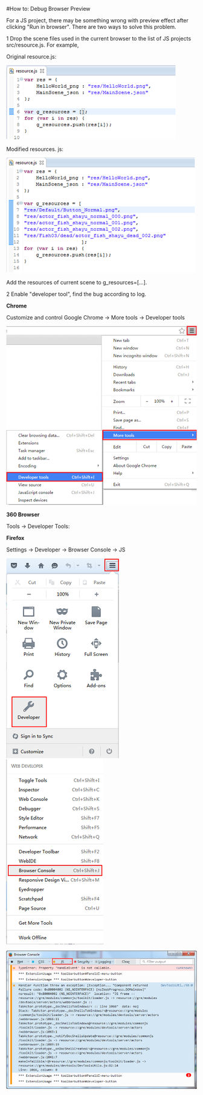 #How to: Debug Browser Preview

For a JS project, there may be something wrong with preview effect after clicking "Run in browser". There are two ways to solve this problem.

1 Drop the scene files used in the current browser to the list of JS projects src/resource.js. For example,

   Original resource.js:

![image](../../studio-img/debug-on-browser/image001.png)

   Modified resources. js:

![image](../../studio-img/debug-on-browser/image002.png)

  Add the resources of current scene to g_resources=[...].

2 Enable "developer tool", find the bug according to log.

**Chrome**

   Customize and control Google Chrome -> More tools -> Developer tools

![image](../../studio-img/debug-on-browser/image003.png)

**360 Browser**

   Tools -> Developer Tools:

**Firefox**

Settings -> Developer -> Browser Console -> JS

![image](../../studio-img/debug-on-browser/image006.png) ![image](../../studio-img/debug-on-browser/image007.png)

![image](../../studio-img/debug-on-browser/image008.png)
